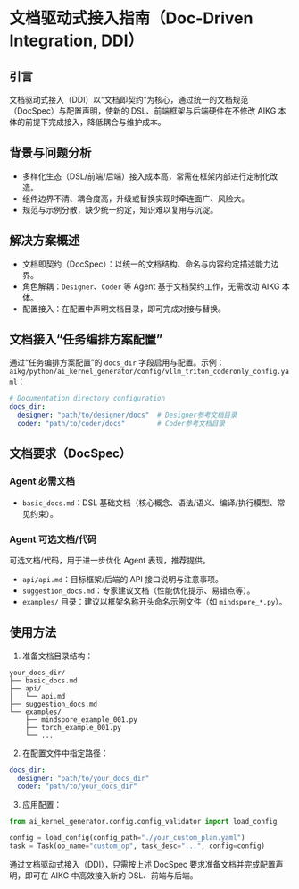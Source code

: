 # 文档驱动式接入指南（Doc-Driven Integration, DDI）

## 引言

文档驱动式接入（DDI）以“文档即契约”为核心，通过统一的文档规范（DocSpec）与配置声明，使新的 DSL、前端框架与后端硬件在不修改 AIKG 本体的前提下完成接入，降低耦合与维护成本。

## 背景与问题分析

- 多样化生态（DSL/前端/后端）接入成本高，常需在框架内部进行定制化改造。
- 组件边界不清、耦合度高，升级或替换实现时牵连面广、风险大。
- 规范与示例分散，缺少统一约定，知识难以复用与沉淀。

## 解决方案概述

- 文档即契约（DocSpec）：以统一的文档结构、命名与内容约定描述能力边界。
- 角色解耦：`Designer`、`Coder` 等 Agent 基于文档契约工作，无需改动 AIKG 本体。
- 配置接入：在配置中声明文档目录，即可完成对接与替换。

## 文档接入“任务编排方案配置”

通过“任务编排方案配置”的 `docs_dir` 字段启用与配置。示例：`aikg/python/ai_kernel_generator/config/vllm_triton_coderonly_config.yaml`：

```yaml
# Documentation directory configuration
docs_dir:
  designer: "path/to/designer/docs"  # Designer参考文档目录
  coder: "path/to/coder/docs"        # Coder参考文档目录
```


## 文档要求（DocSpec）


### Agent 必需文档
- `basic_docs.md`：DSL 基础文档（核心概念、语法/语义、编译/执行模型、常见约束）。

### Agent 可选文档/代码
可选文档/代码，用于进一步优化 Agent 表现，推荐提供。
- `api/api.md`：目标框架/后端的 API 接口说明与注意事项。
- `suggestion_docs.md`：专家建议文档（性能优化提示、易错点等）。
- `examples/` 目录：建议以框架名称开头命名示例文件（如 `mindspore_*.py`）。

## 使用方法

1) 准备文档目录结构：

```
your_docs_dir/
├── basic_docs.md
├── api/
│   └── api.md  
├── suggestion_docs.md
└── examples/
    ├── mindspore_example_001.py
    ├── torch_example_001.py
    └── ...
```

2) 在配置文件中指定路径：

```yaml
docs_dir:
  designer: "path/to/your_docs_dir"
  coder: "path/to/your_docs_dir"
```

3) 应用配置：

```python
from ai_kernel_generator.config.config_validator import load_config

config = load_config(config_path="./your_custom_plan.yaml")
task = Task(op_name="custom_op", task_desc="...", config=config)
```

通过文档驱动式接入（DDI），只需按上述 DocSpec 要求准备文档并完成配置声明，即可在 AIKG 中高效接入新的 DSL、前端与后端。